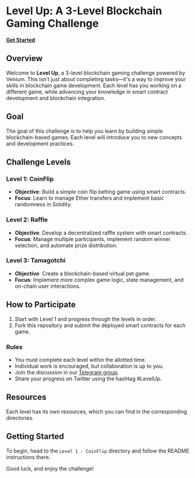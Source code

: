 # Level Up: A 3-Level Blockchain Gaming Challenge

[**Get Started**](#getting-started)

## Overview

Welcome to **Level Up**, a 3-level blockchain gaming challenge powered by Venium. This isn't just about completing tasks—it's a way to improve your skills in blockchain game development. Each level has you working on a different game, while advancing your knowledge in smart contract development and blockchain integration.

## Goal

The goal of this challenge is to help you learn by building simple blockchain-based games. Each level will introduce you to new concepts and development practices.

## Challenge Levels

### Level 1: CoinFlip

* **Objective**: Build a simple coin flip betting game using smart contracts.
* **Focus**: Learn to manage Ether transfers and implement basic randomness in Solidity.

### Level 2: Raffle

* **Objective**: Develop a decentralized raffle system with smart contracts.
* **Focus**: Manage multiple participants, implement random winner selection, and automate prize distribution.

### Level 3: Tamagotchi

* **Objective**: Create a blockchain-based virtual pet game.
* **Focus**: Implement more complex game logic, state management, and on-chain user interactions.

## How to Participate

1. Start with Level 1 and progress through the levels in order.
2. Fork this repository and submit the deployed smart contracts for each game.

### Rules

- You must complete each level within the allotted time.
- Individual work is encouraged, but collaboration is up to you.
- Join the discussion in our [Telegram group](https://t.me/+5mW5gsUKqxQ5ZGYx).
- Share your progress on Twitter using the hashtag #LevelUp.

## Resources

Each level has its own resources, which you can find in the corresponding directories.

## Getting Started

To begin, head to the `Level 1 - CoinFlip` directory and follow the README instructions there.

Good luck, and enjoy the challenge!
